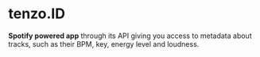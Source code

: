 # tenzo.ID

**Spotify powered app** through its API giving you access to metadata about tracks, such as their BPM, key, energy level and loudness.
